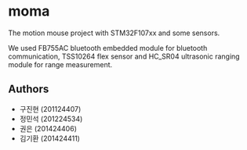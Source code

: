 # moma

The motion mouse project with STM32F107xx and some sensors.

We used FB755AC bluetooth embedded module for bluetooth communication, TSS10264 flex sensor and HC_SR04 ultrasonic ranging module for range measurement.

## Authors

 * 구진현 (201124407)
 * 정민석 (201224534)
 * 권은 (201424406)
 * 김기환 (201424411)
